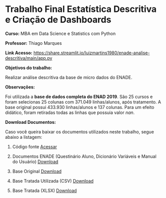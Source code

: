 # Trabalho Final Estatística Descritiva e Criação de Dashboards

**Curso:** MBA em Data Science e Statistics com Python

**Professor:** Thiago Marques

**Link Acesso:** https://share.streamlit.io/luizmartins1980/enade-analise-descritiva/main/app.py

**Objetivos do trabalho:**

Realizar análise descritiva da base de micro dados do ENADE.


**Observações:**

Foi utilizada a **base de dados completa do ENAD 2019**. São 25 cursos e foram selecionas 25 colunas com 371.049 linhas/alunos, após tratamento. 
A base original possui 433.930 linhas/alunos e 137 colunas. Para um efeito didático, foram retiradas todas as linhas que possuia valor *nan*. 

**Download Documentos:**

Caso você queira baixar os documentos utilizados neste trabalho, segue abaixo a listagem:

1. Código fonte [Acessar](https://github.com/luizmartins1980/enade-analise-descritiva)

1. Documentos ENADE (Questinário Aluno, Dicionário Variáveis e Manual do Usuário) [Download](https://drive.google.com/drive/folders/1XPQJ4sjBeO_3liT5O3n_3SnpR4Ach38y?usp=sharing)

2. Base Original  [Download](https://drive.google.com/file/d/1XJXa4j_SP19q4K7fxFOEf1riIa43teKU/view?usp=sharing)

3. Base Tratada Utilizada (CSV) [Download](https://drive.google.com/file/d/1KFDhJ36AsP4t1VSwFgqyVokZpsiEfoCo/view?usp=sharing)

4. Base Tratada (XLSX)  [Download](https://drive.google.com/file/d/1VUts9NjOUr5CXHheg_9GeR_Y4oJyStrF/view?usp=sharing)
